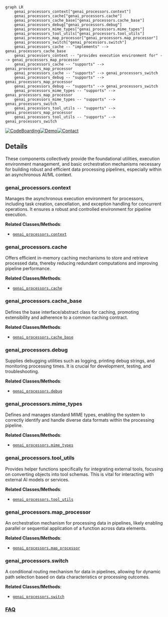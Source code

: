 ```mermaid
graph LR
    genai_processors_context["genai_processors.context"]
    genai_processors_cache["genai_processors.cache"]
    genai_processors_cache_base["genai_processors.cache_base"]
    genai_processors_debug["genai_processors.debug"]
    genai_processors_mime_types["genai_processors.mime_types"]
    genai_processors_tool_utils["genai_processors.tool_utils"]
    genai_processors_map_processor["genai_processors.map_processor"]
    genai_processors_switch["genai_processors.switch"]
    genai_processors_cache -- "implements" --> genai_processors_cache_base
    genai_processors_context -- "provides execution environment for" --> genai_processors_map_processor
    genai_processors_cache -- "supports" --> genai_processors_map_processor
    genai_processors_cache -- "supports" --> genai_processors_switch
    genai_processors_debug -- "supports" --> genai_processors_map_processor
    genai_processors_debug -- "supports" --> genai_processors_switch
    genai_processors_mime_types -- "supports" --> genai_processors_map_processor
    genai_processors_mime_types -- "supports" --> genai_processors_switch
    genai_processors_tool_utils -- "supports" --> genai_processors_map_processor
    genai_processors_tool_utils -- "supports" --> genai_processors_switch
```

[![CodeBoarding](https://img.shields.io/badge/Generated%20by-CodeBoarding-9cf?style=flat-square)](https://github.com/CodeBoarding/GeneratedOnBoardings)[![Demo](https://img.shields.io/badge/Try%20our-Demo-blue?style=flat-square)](https://www.codeboarding.org/demo)[![Contact](https://img.shields.io/badge/Contact%20us%20-%20contact@codeboarding.org-lightgrey?style=flat-square)](mailto:contact@codeboarding.org)

## Details

These components collectively provide the foundational utilities, execution environment management, and basic orchestration mechanisms necessary for building robust and efficient data processing pipelines, especially within an asynchronous AI/ML context.

### genai_processors.context
Manages the asynchronous execution environment for processors, including task creation, cancellation, and exception handling for concurrent operations. It ensures a robust and controlled environment for pipeline execution.


**Related Classes/Methods**:

- <a href="https://github.com/google-gemini/genai-processors/blob/main/genai_processors/context.py" target="_blank" rel="noopener noreferrer">`genai_processors.context`</a>


### genai_processors.cache
Offers efficient in-memory caching mechanisms to store and retrieve processed data, thereby reducing redundant computations and improving pipeline performance.


**Related Classes/Methods**:

- <a href="https://github.com/google-gemini/genai-processors/blob/main/genai_processors/cache.py" target="_blank" rel="noopener noreferrer">`genai_processors.cache`</a>


### genai_processors.cache_base
Defines the base interface/abstract class for caching, promoting extensibility and adherence to a common caching contract.


**Related Classes/Methods**:

- <a href="https://github.com/google-gemini/genai-processors/blob/main/genai_processors/cache_base.py" target="_blank" rel="noopener noreferrer">`genai_processors.cache_base`</a>


### genai_processors.debug
Supplies debugging utilities such as logging, printing debug strings, and monitoring processing times. It is crucial for development, testing, and troubleshooting.


**Related Classes/Methods**:

- <a href="https://github.com/google-gemini/genai-processors/blob/main/genai_processors/debug.py" target="_blank" rel="noopener noreferrer">`genai_processors.debug`</a>


### genai_processors.mime_types
Defines and manages standard MIME types, enabling the system to correctly identify and handle diverse data formats within the processing pipeline.


**Related Classes/Methods**:

- <a href="https://github.com/google-gemini/genai-processors/blob/main/genai_processors/mime_types.py" target="_blank" rel="noopener noreferrer">`genai_processors.mime_types`</a>


### genai_processors.tool_utils
Provides helper functions specifically for integrating external tools, focusing on converting objects into tool schemas. This is vital for interacting with external AI models or services.


**Related Classes/Methods**:

- <a href="https://github.com/google-gemini/genai-processors/blob/main/genai_processors/tool_utils.py" target="_blank" rel="noopener noreferrer">`genai_processors.tool_utils`</a>


### genai_processors.map_processor
An orchestration mechanism for processing data in pipelines, likely enabling parallel or sequential application of a function across data elements.


**Related Classes/Methods**:

- <a href="https://github.com/google-gemini/genai-processors/blob/main/genai_processors/map_processor.py" target="_blank" rel="noopener noreferrer">`genai_processors.map_processor`</a>


### genai_processors.switch
A conditional routing mechanism for data in pipelines, allowing for dynamic path selection based on data characteristics or processing outcomes.


**Related Classes/Methods**:

- <a href="https://github.com/google-gemini/genai-processors/blob/main/genai_processors/switch.py" target="_blank" rel="noopener noreferrer">`genai_processors.switch`</a>




### [FAQ](https://github.com/CodeBoarding/GeneratedOnBoardings/tree/main?tab=readme-ov-file#faq)